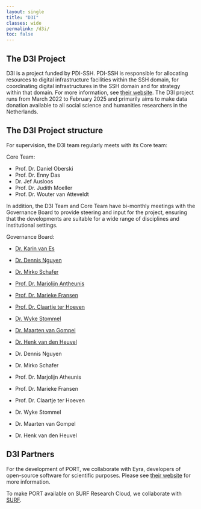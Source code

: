 ```yaml
---
layout: single
title: "D3I"
classes: wide
permalink: /d3i/
toc: false
---
```


## The D3I Project

D3I is a project funded by PDI-SSH. PDI-SSH is responsible for allocating resources to digital infrastructure facilities within the SSH domain, for coordinating digital infrastructures in the SSH domain and for strategy within that domain. For more information, see [their website](https://pdi-ssh.nl/en/). The D3I project runs from March 2022 to February 2025 and primarily aims to make data donation available to all social science and humanities researchers in the Netherlands.

## The D3I Project structure

For supervision, the D3I team regularly meets with its Core team:

Core Team:
- Prof. Dr. Daniel Oberski
- Prof. Dr. Enny Das
- Dr. Jef Ausloos
- Prof. Dr. Judith Moeller
- Prof. Dr. Wouter van Atteveldt

In addition, the D3I Team and Core Team have bi-monthly meetings with the Governance Board
to provide steering and input for the project, ensuring that the developments are 
suitable for a wide range of disciplines and institutional settings. 

Governance Board:
- [Dr. Karin van Es](https://www.uu.nl/staff/KFvanEs/Courses)
- [Dr. Dennis Nguyen](https://www.uu.nl/staff/DNguyen1/Courses)
- [Dr. Mirko Schafer](https://www.uu.nl/staff/MTSchaefer)
- [Prof. Dr. Marjolijn Antheunis](https://www.tilburguniversity.edu/staff/m-l-antheunis)
- [Prof. Dr. Marieke Fransen](https://www.ru.nl/personen/fransen-m)
- [Prof. Dr. Claartje ter Hoeven](https://www.eur.nl/people/claartje-ter-hoeven)
- [Dr. Wyke Stommel](https://www.ru.nl/en/people/stommel-w)
- [Dr. Maarten van Gompel](https://www.ru.nl/en/people/gompel-m-van)
- [Dr. Henk van den Heuvel](https://www.ru.nl/en/people/heuvel-h-van-den)


- Dr. Dennis Nguyen
- Dr. Mirko Schafer
- Prof. Dr. Marjolijn Atheunis
- Prof. Dr. Marieke Fransen
- Prof. Dr. Claartje ter Hoeven
- Dr. Wyke Stommel
- Dr. Maarten van Gompel
- Dr. Henk van den Heuvel



## D3I Partners

For the development of PORT, we collaborate with Eyra, developers of open-source software for scientific purposes. Please see [their website](https://eyra.co/) for more information.

To make PORT available on SURF Research Cloud, we collaborate with [SURF](https://www.surf.nl/).
